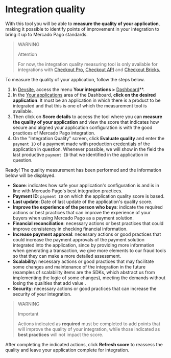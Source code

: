 # Integration quality

With this tool you will be able to **measure the quality of your application**, making it possible to identify points of improvement in your integration to bring it up to Mercado Pago standards.

> WARNING
>
> Attention
>
> For now, the integration quality measuring tool is only available for integrations with [Checkout Pro,](/developers/en/docs/checkout-pro/landing) [Checkout API](/developers/en/docs/checkout-api/landing) and [Checkout Bricks.](/developers/en/docs/checkout-bricks/landing)

To measure the quality of your application, follow the steps below.

1. In [Devsite](/developers/en/docs), access the menu **Your integrations >** [Dashboard](https://mercadopago[FAKER][URL][DOMAIN]/developers/panel/app)**.
2. In the [Your applications](/developers/en/guides/additional-content/dashboard/applications) area of ​​the Dashboard, **click on the desired application**. It must be an application in which there is a product to be integrated and that this is one of which the measurement tool is available.
3. Then click on **Score details** to access the tool where you can **measure the quality of your application** and view the score that indicates how secure and aligned your application configuration is with the good practices of Mercado Pago integration.
4. On the "Integration Quality" screen, click **Evaluate quality** and enter the `payment ID` of a payment made with production [credentials](/developers/en/guides/additional-content/credentials/credentials) of the application in question. Whenever possible, we will show in the field the last productive `payment ID` that we identified in the application in question.

Ready! The quality measurement has been performed and the information below will be displayed.

* **Score**: indicates how safe your application's configuration is and is in line with Mercado Pago's best integration practices.
* **Payment ID**: `payment ID` on which the application quality score is based.
* **Last update**: Date of last update of the application's quality score.
* **Improve the experience of the person who buys**: indicate the required actions or best practices that can improve the experience of your buyers when using Mercado Pago as a payment solution.
* **Financial reconciliation**: necessary actions or best practices that could improve consistency in checking financial information.
* **Increase payment approval**: necessary actions or good practices that could increase the payment approvals of the payment solution integrated into the application, since by providing more information when generating a transaction, we give more elements to our fraud tools so that they can make a more detailed assessment.
* **Scalability**: necessary actions or good practices that may facilitate some changes and maintenance of the integration in the future (examples of scalability items are the SDKs, which abstract us from implementing the logic of some changes), meeting the demands without losing the qualities that add value .
* **Security**: necessary actions or good practices that can increase the security of your integration.

> WARNING
>
> Important
>
> Actions indicated as **required** must be completed to add points that will improve the quality of your integration, while those indicated as **best practices** will not impact the score.

After completing the indicated actions, click **Refresh score** to reassess the quality and leave your application complete for integration.